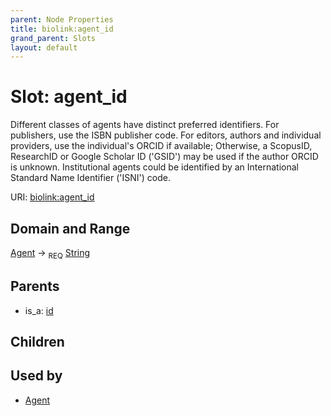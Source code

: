 ```yaml
---
parent: Node Properties
title: biolink:agent_id
grand_parent: Slots
layout: default
---
```


# Slot: agent_id


Different classes of agents have distinct preferred identifiers. For publishers, use the ISBN publisher code. For editors, authors and  individual providers, use the individual's ORCID if available; Otherwise, a ScopusID, ResearchID or Google Scholar ID ('GSID') may be used if the author ORCID is unknown. Institutional agents could be identified by an International Standard Name Identifier ('ISNI') code.

URI: [biolink:agent_id](https://w3id.org/biolink/vocab/agent_id)

## Domain and Range

[Agent](Agent.md) ->  <sub>REQ</sub> [String](types/String.md)

## Parents

 *  is_a: [id](id.md)

## Children


## Used by

 * [Agent](Agent.md)
